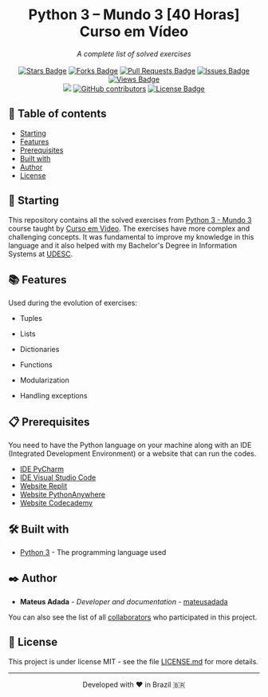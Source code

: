 <h1 align="center">Python 3 – Mundo 3 [40 Horas] Curso em Vídeo</h1>
<div align="center"><i>A complete list of solved exercises</i><br><br>
<a href="https://github.com/mateusadada/python3-Mundo3-CursoEmVideo/stargazers"><img src="https://img.shields.io/github/stars/mateusadada/python3-Mundo3-CursoEmVideo" alt="Stars Badge"/></a>
<a href="https://github.com/mateusadada/python3-Mundo3-CursoEmVideo/network/members"><img src="https://img.shields.io/github/forks/mateusadada/python3-Mundo3-CursoEmVideo" alt="Forks Badge"/></a>
<a href="https://github.com/mateusadada/python3-Mundo3-CursoEmVideo/pulls"><img src="https://img.shields.io/github/issues-pr/mateusadada/python3-Mundo3-CursoEmVideo" alt="Pull Requests Badge"/></a>
<a href="https://github.com/mateusadada/python3-Mundo3-CursoEmVideo/issues"><img src="https://img.shields.io/github/issues/mateusadada/python3-Mundo3-CursoEmVideo" alt="Issues Badge"/></a>
<a href="https://github.com/mateusadada/python3-Mundo3-CursoEmVideo"><img src="https://views.whatilearened.today/views/github/mateusadada/python3-Mundo3-CursoEmVideo.svg" alt="Views Badge"/></a>
<br><a href="https://mateusadada.github.io/python3-Mundo3-CursoEmVideo" target="blank"><img src="https://img.shields.io/website?url=https%3A%2F%2Fmateusadada.github.io%2Fpython3-Mundo3-CursoEmVideo&logo=github" /></a>
<a href="https://github.com/mateusadada/python3-Mundo3-CursoEmVideo/graphs/contributors"><img alt="GitHub contributors" src="https://img.shields.io/github/contributors/mateusadada/python3-Mundo3-CursoEmVideo?color=2b9348"></a>
<a href="https://github.com/mateusadada/python3-Mundo3-CursoEmVideo/blob/main/LICENSE"><img src="https://img.shields.io/github/license/mateusadada/python3-Mundo3-CursoEmVideo?color=2b9348" alt="License Badge"/></a>
</div>

## 📜 Table of contents

- [Starting](#-starting)
- [Features](#-features)
- [Prerequisites](#-prerequisites)
- [Built with](#%EF%B8%8F-built-with)
- [Author](#%EF%B8%8F-author)
- [License](#-license)

## 🚀 Starting

This repository contains all the solved exercises from [Python 3 - Mundo 3](https://www.cursoemvideo.com/curso/python-3-mundo-3/) course taught by [Curso em Vídeo](https://www.cursoemvideo.com/). The exercises have more complex and challenging concepts. It was fundamental to improve my knowledge in this language and it also helped with my Bachelor's Degree in Information Systems at [UDESC](https://www.udesc.br/).

## 📚 Features

Used during the evolution of exercises:

- Tuples

- Lists

- Dictionaries

- Functions

- Modularization

- Handling exceptions

## 📋 Prerequisites

You need to have the Python language on your machine along with an IDE (Integrated Development Environment) or a website that can run the codes.

* [IDE PyCharm](https://www.jetbrains.com/pycharm/)
* [IDE Visual Studio Code](https://code.visualstudio.com/)
* [Website Replit](https://replit.com/)
* [Website PythonAnywhere](https://www.pythonanywhere.com/)
* [Website Codecademy](https://www.codecademy.com/)

## 🛠️ Built with

* [Python 3](https://www.python.org/) - The programming language used

## ✒️ Author

* **Mateus Adada** - *Developer and documentation* - [mateusadada](https://github.com/mateusadada)

You can also see the list of all [collaborators](https://github.com/mateusadada/python3-Mundo3-CursoEmVideo/graphs/contributors) who participated in this project.

## 📄 License

This project is under license MIT - see the file [LICENSE.md](https://github.com/mateusadada/python3-Mundo3-CursoEmVideo/blob/main/LICENSE) for more details.

<hr><p align="center">Developed with ❤️ in Brazil 🇧🇷</p>
